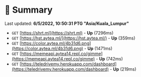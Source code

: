 # 📖 Summary
Last updated: **6/5/2022, 10:50:31 PTG "Asia/Kuala_Lumpur"**

- `GET` [https://shrt.ml](https://shrt.ml) - **Up** (7296ms)
- `GET` [https://hst.aytea.ml/](https://hst.aytea.ml/) - **Up** (359ms)
- `GET` [https://color.aytea.ml/4b31d6.png](https://color.aytea.ml/4b31d6.png) - **Up** (1471ms)
- `GET` [https://memeapi.aytea14.repl.co/gimme](https://memeapi.aytea14.repl.co/gimme) - **Up** (742ms)
- `GET` [https://teledrivemy.herokuapp.com/dashboard](https://teledrivemy.herokuapp.com/dashboard) - **Up** (219ms)
